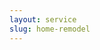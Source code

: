 ```yaml
---
layout: service
slug: home-remodel
---
```


<!-- No content needed here; this page will pull data from services.yml -->

